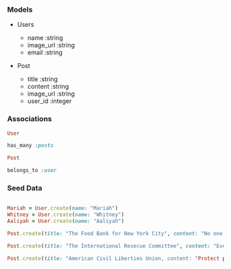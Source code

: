 ### Models 

- Users 
    - name :string 
    - image_url :string 
    - email :string

- Post 
    - title :string 
    - content :string 
    - image_url :string 
    - user_id :integer 

### Associations 

```ruby 
User

has_many :posts 

Post 

belongs_to :user

```

### Seed Data 

```ruby 

Mariah = User.create(name: "Mariah")
Whitney = User.create(name: "Whitney") 
Aaliyah = User.create(name: "Aaliyah") 

Post.create(title: "The Food Bank for New York City", content: "No one should be hungry")

Post.create(title: "The International Resecue Committee", content: "Everybody should have the right to live in a safe environment") 

Post.create(title: "American Civil Liberties Union, content: "Protect people's civil rights and liberties")

``` 